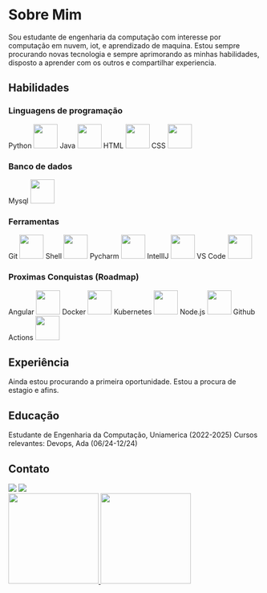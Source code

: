 # Sobre Mim
Sou estudante de engenharia da computação com interesse por computação em nuvem, iot, e aprendizado de maquina. Estou sempre procurando novas tecnologia e sempre aprimorando as minhas habilidades, disposto a aprender com os outros e compartilhar experiencia.

## Habilidades

### Linguagens de programação
<div> 
Python <img src="https://cdn.jsdelivr.net/gh/devicons/devicon@latest/icons/python/python-original-wordmark.svg" width="48" height="48"/> 
Java <img src="https://cdn.jsdelivr.net/gh/devicons/devicon@latest/icons/java/java-original-wordmark.svg" width="48" height="48"/> 
HTML <img src="https://cdn.jsdelivr.net/gh/devicons/devicon@latest/icons/html5/html5-original-wordmark.svg" width="48" height="48"/> 
CSS <img src="https://cdn.jsdelivr.net/gh/devicons/devicon@latest/icons/css3/css3-original-wordmark.svg" width="48" height="48"/> </div>

### Banco de dados
<div> Mysql <img src="https://cdn.jsdelivr.net/gh/devicons/devicon@latest/icons/mysql/mysql-original-wordmark.svg" width="48" height="48"/> </div>

### Ferramentas
<div> 
Git <img src="https://cdn.jsdelivr.net/gh/devicons/devicon@latest/icons/git/git-original-wordmark.svg" width="48" height="48"/> 
Shell <img src="https://cdn.jsdelivr.net/gh/devicons/devicon@latest/icons/bash/bash-plain.svg" width="48" height="48"/> 
Pycharm <img src="https://cdn.jsdelivr.net/gh/devicons/devicon@latest/icons/pycharm/pycharm-original.svg" width="48" height="48"/> 
IntellIJ <img src="https://cdn.jsdelivr.net/gh/devicons/devicon@latest/icons/intellij/intellij-original.svg" width="48" height="48"/> 
VS Code <img src="https://cdn.jsdelivr.net/gh/devicons/devicon@latest/icons/vscode/vscode-original.svg" width="48" height="48"/> </div>

### Proximas Conquistas (Roadmap)
<div> 
Angular <img src="https://cdn.jsdelivr.net/gh/devicons/devicon@latest/icons/angular/angular-original.svg" width="48" height="48"/> 
Docker <img src="https://cdn.jsdelivr.net/gh/devicons/devicon@latest/icons/docker/docker-original.svg" width="48" height="48"/> 
Kubernetes <img src="https://cdn.jsdelivr.net/gh/devicons/devicon@latest/icons/kubernetes/kubernetes-original-wordmark.svg" width="48" height="48"/> 
Node.js <img src="https://cdn.jsdelivr.net/gh/devicons/devicon@latest/icons/nodejs/nodejs-original-wordmark.svg" width="48" height="48"/> 
Github Actions <img src="https://cdn.jsdelivr.net/gh/devicons/devicon@latest/icons/githubactions/githubactions-original.svg"width="48" height="48"/> </div>

## Experiência
Ainda estou procurando a primeira oportunidade. Estou a procura de estagio e afins.

## Educação
Estudante de Engenharia da Computação, Uniamerica (2022-2025) 
Cursos relevantes:
Devops, Ada (06/24-12/24)

## Contato
<div> <a href = "mailto:danielguidini2002@gmail.com"><img loading="lazy" src="https://img.shields.io/badge/Gmail-D14836?style=for-the-badge&logo=gmail&logoColor=white" target="_blank"></a> <a href="https://www.linkedin.com/in/danielguidini/" target="_blank"><img loading="lazy" src="https://img.shields.io/badge/-LinkedIn-%230077B5?style=for-the-badge&logo=linkedin&logoColor=white" target="_blank"></a> </div> <div> <a href="https://github.com/danielguidini"> <img loading="lazy" height="180em" src="https://github-readme-stats.vercel.app/api/top-langs/?username=danielguidini&layout=compact&langs_count=7&theme=dracula"/> <img loading="lazy" height="180em" src="https://github-readme-stats.vercel.app/api?username=danielguidini&show_icons=true&theme=dracula&include_all_commits=true&count_private=true"/> </div>

